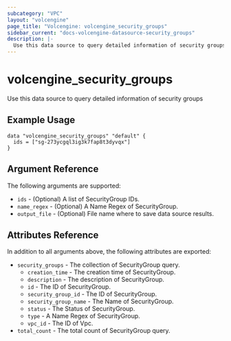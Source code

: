 ```yaml
---
subcategory: "VPC"
layout: "volcengine"
page_title: "Volcengine: volcengine_security_groups"
sidebar_current: "docs-volcengine-datasource-security_groups"
description: |-
  Use this data source to query detailed information of security groups
---
```

# volcengine_security_groups
Use this data source to query detailed information of security groups
## Example Usage
```hcl
data "volcengine_security_groups" "default" {
  ids = ["sg-273ycgql3ig3k7fap8t3dyvqx"]
}
```
## Argument Reference
The following arguments are supported:
* `ids` - (Optional) A list of SecurityGroup IDs.
* `name_regex` - (Optional) A Name Regex of SecurityGroup.
* `output_file` - (Optional) File name where to save data source results.

## Attributes Reference
In addition to all arguments above, the following attributes are exported:
* `security_groups` - The collection of SecurityGroup query.
  * `creation_time` - The creation time of SecurityGroup.
  * `description` - The description of SecurityGroup.
  * `id` - The ID of SecurityGroup.
  * `security_group_id` - The ID of SecurityGroup.
  * `security_group_name` - The Name of SecurityGroup.
  * `status` - The Status of SecurityGroup.
  * `type` - A Name Regex of SecurityGroup.
  * `vpc_id` - The ID of Vpc.
* `total_count` - The total count of SecurityGroup query.


